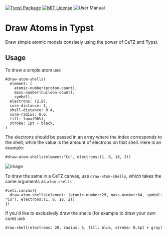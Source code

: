 [![Typst Package](https://img.shields.io/badge/dynamic/toml?url=https%3A%2F%2Fraw.githubusercontent.com%2FTypsium%2Ftypsium-atomic%2Fmain%2Ftypst.toml&query=%24.package.version&prefix=v&logo=typst&label=package&color=239DAD)](https://typst.app/universe/package/typsium-atomic)
[![MIT License](https://img.shields.io/badge/license-MIT-blue)](https://github.com/Typsium/typsium/blob/main/LICENSE)
![User Manual](https://img.shields.io/badge/manual-.pdf-purple)

# Draw Atoms in Typst

Draw simple atomic models consisely using the power of CeTZ and Typst.


## Usage
To draw a simple atom use
```typst
#draw-atom-shells(
  element: (
    atomic-number(proton-count),
    mass-number(nucleon-count),
    symbol), 
  electrons: (2,8),
  core-distance: 1,
  shell-distance: 0.4,
  core-radius: 0.6,
  fill: luma(90%),
  stroke: 1pt + black,
)
```

The electrons should be passed in an array where the index corresponds to the shell, while the value is the amount of electrons on that shell. Here is an example: 
```typst
#draw-atom-shells(element:"Cu", electrons:(1, 8, 18, 2))
```
![image](https://github.com/user-attachments/assets/42e3ffb2-68d1-44dc-b8e3-039e19b1e942)

To draw the same in a CeTZ canvas, use ```draw-atom-shells```, which takes the same arguments as ```atom-shells```

```typst
#cetz.canvas({
  draw-atom-shells(element: (atomic-number:29, mass-number:64, symbol: "Cu"), electrons:(1, 8, 18, 2))
})
```

If you'd like to exclusively draw the shells (for example to draw your own core) use 
```typst
draw-shell(electrons: 20, radius: 5, fill: blue, stroke: 0.5pt + gray)
```


